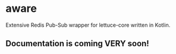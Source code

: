 # aware
Extensive Redis Pub-Sub wrapper for lettuce-core written in Kotlin.

## Documentation is coming VERY soon!

